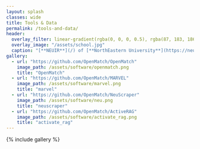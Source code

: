 ```yaml
---
layout: splash
classes: wide
title: Tools & Data
permalink: /tools-and-data/
header:
  overlay_filter: linear-gradient(rgba(0, 0, 0, 0.5), rgba(87, 183, 186, 0.5))
  overlay_image: "/assets/school.jpg"
  caption: "[**NEUIR**](/) of [**NorthEastern University**](https://neu.edu.cn)"
gallery:
  - url: "https://github.com/OpenMatch/OpenMatch"
    image_path: /assets/software/openmatch.png
    title: "OpenMatch"
  - url: "https://github.com/OpenMatch/MARVEL"
    image_path: /assets/software/marvel.png
    title: "marvel"
  - url: "https://github.com/OpenMatch/NeuScraper"
    image_path: /assets/software/neu.png
    title: "neuscraper"
  - url: "https://github.com/OpenMatch/ActiveRAG"
    image_path: /assets/software/activate_rag.png
    title: "activate_rag"
---
```



{% include gallery %}
